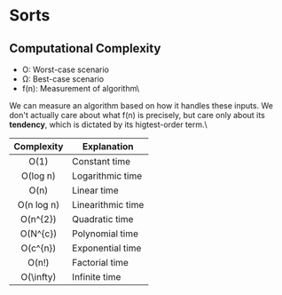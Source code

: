 # Sorts
## Computational Complexity
- O: Worst-case scenario
- Ω: Best-case scenario
- f(n): Measurement of algorithm\

We can measure an algorithm based on how it handles these inputs. We don't actually care about what f(n) is precisely, but care only about its **tendency**, which is dictated by its higtest-order term.\

| Complexity |    Explanation    |
|:----------:|-----------------|
| O(1)       | Constant time     |
| O(log n)   | Logarithmic time  |
| O(n)       | Linear time       |
| O(n log n) | Linearithmic time |
| O(n^{2})     | Quadratic time    |
| O(N^{c})     | Polynomial time   |
| O(c^{n})     | Exponential time  |
| O(n!)      | Factorial time    |
| O(\infty)  | Infinite time     |
